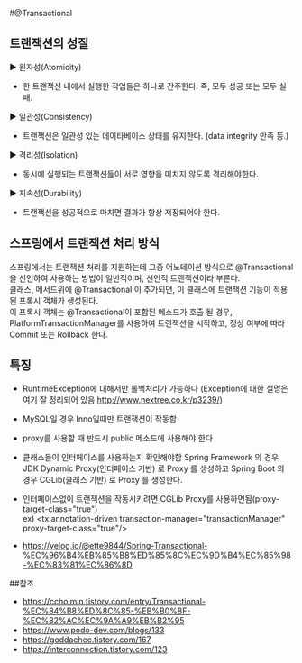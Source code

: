 #@Transactional 
## 트랜잭션의 성질
▶ 원자성(Atomicity)
 - 한 트랜잭션 내에서 실행한 작업들은 하나로 간주한다. 즉, 모두 성공 또는 모두 실패. 

▶ 일관성(Consistency)
 - 트랜잭션은 일관성 있는 데이타베이스 상태를 유지한다. (data integrity 만족 등.)

▶ 격리성(Isolation)
 - 동시에 실행되는 트랜잭션들이 서로 영향을 미치지 않도록 격리해야한다.

▶ 지속성(Durability)
 - 트랜잭션을 성공적으로 마치면 결과가 항상 저장되어야 한다.

## 스프링에서 트랜잭션 처리 방식

스프링에서는 트랜잭션 처리를 지원하는데 그중 어노테이션 방식으로 @Transactional을 선언하여 사용하는 방법이 일반적이며, 선언적 트랜잭션이라 부른다.  
클래스, 메서드위에 @Transactional 이 추가되면, 이 클래스에 트랜잭션 기능이 적용된 프록시 객체가 생성된다.  
이 프록시 객체는 @Transactional이 포함된 메소드가 호출 될 경우, PlatformTransactionManager를 사용하여 트랜잭션을 시작하고, 정상 여부에 따라 Commit 또는 Rollback 한다.


## 특징
- RuntimeException에 대해서만 롤백처리가 가능하다
  (Exception에 대한 설명은 여기 잘 정리되어 있음 http://www.nextree.co.kr/p3239/)

- MySQL일 경우 Inno일때만 트랜잭션이 작동함
- proxy를 사용할 때 반드시 public 메소드에 사용해야 한다
- 클래스들이 인터페이스를 사용하는지 확인해야함
  Spring Framework 의 경우 JDK Dynamic Proxy(인터페이스 기반) 로 Proxy 를 생성하고
  Spring Boot 의 경우 CGLib(클래스 기반) 로 Proxy 를 생성한다.
- 인터페이스없이 트랜잭션을 작동시키려면 CGLib Proxy를 사용하면됨(proxy-target-class="true")  
ex) <tx:annotation-driven transaction-manager="transactionManager" proxy-target-class="true"/>
- https://velog.io/@ette9844/Spring-Transactional-%EC%96%B4%EB%85%B8%ED%85%8C%EC%9D%B4%EC%85%98-%EC%83%81%EC%86%8D

##참조
- https://cchoimin.tistory.com/entry/Transactional-%EC%84%B8%ED%8C%85-%EB%B0%8F-%EC%82%AC%EC%9A%A9%EB%B2%95
- https://www.podo-dev.com/blogs/133
- https://goddaehee.tistory.com/167
- https://interconnection.tistory.com/123